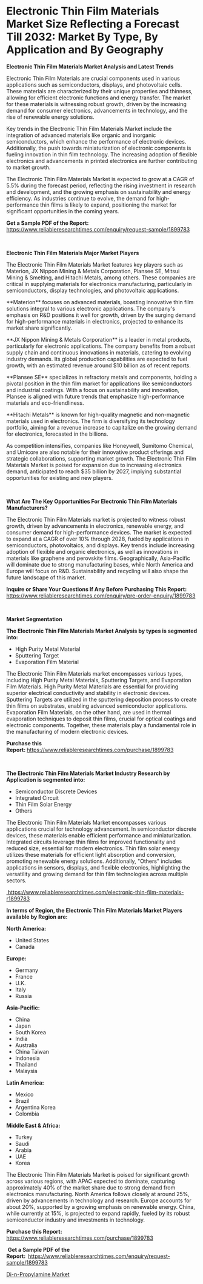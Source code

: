 <p><h1>Electronic Thin Film Materials Market Size Reflecting a Forecast Till 2032: Market By Type, By Application and By Geography</h1></p><p><strong>Electronic Thin Film Materials Market Analysis and Latest Trends</strong></p>
<p><p>Electronic Thin Film Materials are crucial components used in various applications such as semiconductors, displays, and photovoltaic cells. These materials are characterized by their unique properties and thinness, allowing for efficient electronic functions and energy transfer. The market for these materials is witnessing robust growth, driven by the increasing demand for consumer electronics, advancements in technology, and the rise of renewable energy solutions.</p><p>Key trends in the Electronic Thin Film Materials Market include the integration of advanced materials like organic and inorganic semiconductors, which enhance the performance of electronic devices. Additionally, the push towards miniaturization of electronic components is fueling innovation in thin film technology. The increasing adoption of flexible electronics and advancements in printed electronics are further contributing to market growth.</p><p>The Electronic Thin Film Materials Market is expected to grow at a CAGR of 5.5% during the forecast period, reflecting the rising investment in research and development, and the growing emphasis on sustainability and energy efficiency. As industries continue to evolve, the demand for high-performance thin films is likely to expand, positioning the market for significant opportunities in the coming years.</p></p>
<p><strong>Get a Sample PDF of the Report:&nbsp;</strong> <a href="https://www.reliableresearchtimes.com/enquiry/request-sample/1899783?utm_campaign=2035&utm_medium=2&utm_source=Github&utm_content=ia&utm_term=15022025&utm_id=electronic-thin-film-materials">https://www.reliableresearchtimes.com/enquiry/request-sample/1899783</a></p>
<p>&nbsp;</p>
<p><strong>Electronic Thin Film Materials Major Market Players</strong></p>
<p><p>The Electronic Thin Film Materials Market features key players such as Materion, JX Nippon Mining & Metals Corporation, Plansee SE, Mitsui Mining & Smelting, and Hitachi Metals, among others. These companies are critical in supplying materials for electronics manufacturing, particularly in semiconductors, display technologies, and photovoltaic applications. </p><p>**Materion** focuses on advanced materials, boasting innovative thin film solutions integral to various electronic applications. The company's emphasis on R&D positions it well for growth, driven by the surging demand for high-performance materials in electronics, projected to enhance its market share significantly.</p><p>**JX Nippon Mining & Metals Corporation** is a leader in metal products, particularly for electronic applications. The company benefits from a robust supply chain and continuous innovations in materials, catering to evolving industry demands. Its global production capabilities are expected to fuel growth, with an estimated revenue around $10 billion as of recent reports.</p><p>**Plansee SE** specializes in refractory metals and components, holding a pivotal position in the thin film market for applications like semiconductors and industrial coatings. With a focus on sustainability and innovation, Plansee is aligned with future trends that emphasize high-performance materials and eco-friendliness.</p><p>**Hitachi Metals** is known for high-quality magnetic and non-magnetic materials used in electronics. The firm is diversifying its technology portfolio, aiming for a revenue increase to capitalize on the growing demand for electronics, forecasted in the billions.</p><p>As competition intensifies, companies like Honeywell, Sumitomo Chemical, and Umicore are also notable for their innovative product offerings and strategic collaborations, supporting market growth. The Electronic Thin Film Materials Market is poised for expansion due to increasing electronics demand, anticipated to reach $35 billion by 2027, implying substantial opportunities for existing and new players.</p></p>
<p>&nbsp;</p>
<p><strong>What Are The Key Opportunities For Electronic Thin Film Materials Manufacturers?</strong></p>
<p><p>The Electronic Thin Film Materials market is projected to witness robust growth, driven by advancements in electronics, renewable energy, and consumer demand for high-performance devices. The market is expected to expand at a CAGR of over 10% through 2028, fueled by applications in semiconductors, photovoltaics, and displays. Key trends include increasing adoption of flexible and organic electronics, as well as innovations in materials like graphene and perovskite films. Geographically, Asia-Pacific will dominate due to strong manufacturing bases, while North America and Europe will focus on R&D. Sustainability and recycling will also shape the future landscape of this market.</p></p>
<p><strong>Inquire or Share Your Questions If Any Before Purchasing This Report:</strong> <a href="https://www.reliableresearchtimes.com/enquiry/pre-order-enquiry/1899783?utm_campaign=2035&utm_medium=2&utm_source=Github&utm_content=ia&utm_term=15022025&utm_id=electronic-thin-film-materials">https://www.reliableresearchtimes.com/enquiry/pre-order-enquiry/1899783</a></p>
<p>&nbsp;</p>
<p><strong>Market Segmentation</strong></p>
<p><strong>The Electronic Thin Film Materials Market Analysis by types is segmented into:</strong></p>
<p><ul><li>High Purity Metal Material</li><li>Sputtering Target</li><li>Evaporation Film Material</li></ul></p>
<p><p>The Electronic Thin Film Materials market encompasses various types, including High Purity Metal Materials, Sputtering Targets, and Evaporation Film Materials. High Purity Metal Materials are essential for providing superior electrical conductivity and stability in electronic devices. Sputtering Targets are utilized in the sputtering deposition process to create thin films on substrates, enabling advanced semiconductor applications. Evaporation Film Materials, on the other hand, are used in thermal evaporation techniques to deposit thin films, crucial for optical coatings and electronic components. Together, these materials play a fundamental role in the manufacturing of modern electronic devices.</p></p>
<p><strong>Purchase this Report:&nbsp;</strong><a href="https://www.reliableresearchtimes.com/purchase/1899783?utm_campaign=2035&utm_medium=2&utm_source=Github&utm_content=ia&utm_term=15022025&utm_id=electronic-thin-film-materials">https://www.reliableresearchtimes.com/purchase/1899783</a></p>
<p>&nbsp;</p>
<p><strong>The Electronic Thin Film Materials Market Industry Research by Application is segmented into:</strong></p>
<p><ul><li>Semiconductor Discrete Devices</li><li>Integrated Circuit</li><li>Thin Film Solar Energy</li><li>Others</li></ul></p>
<p><p>The Electronic Thin Film Materials Market encompasses various applications crucial for technology advancement. In semiconductor discrete devices, these materials enable efficient performance and miniaturization. Integrated circuits leverage thin films for improved functionality and reduced size, essential for modern electronics. Thin film solar energy utilizes these materials for efficient light absorption and conversion, promoting renewable energy solutions. Additionally, "Others" includes applications in sensors, displays, and flexible electronics, highlighting the versatility and growing demand for thin film technologies across multiple sectors.</p></p>
<p><a href="https://www.reliableresearchtimes.com/electronic-thin-film-materials-r1899783?utm_campaign=2035&utm_medium=2&utm_source=Github&utm_content=ia&utm_term=15022025&utm_id=electronic-thin-film-materials">&nbsp;https://www.reliableresearchtimes.com/electronic-thin-film-materials-r1899783</a></p>
<p><strong>In terms of Region, the Electronic Thin Film Materials Market Players available by Region are:</strong></p>
<p>
    <p> <strong> North America: </strong>
        <ul>
            <li>United States</li>
            <li>Canada</li>
        </ul>
        </p> 
    <p> <strong> Europe: </strong>
        <ul>
            <li>Germany</li>
            <li>France</li>
            <li>U.K.</li>
            <li>Italy</li>
            <li>Russia</li>
        </ul>
        </p> 
    <p> <strong> Asia-Pacific: </strong>
        <ul>
            <li>China</li>
            <li>Japan</li>
            <li>South Korea</li>
            <li>India</li>
            <li>Australia</li>
            <li>China Taiwan</li>
            <li>Indonesia</li>
            <li>Thailand</li>
            <li>Malaysia</li>
        </ul>
        </p> 
    <p> <strong> Latin America: </strong>
        <ul>
            <li>Mexico</li>
            <li>Brazil</li>
            <li>Argentina Korea</li>
            <li>Colombia</li>
        </ul>
        </p> 
    <p> <strong> Middle East & Africa: </strong>
        <ul>
            <li>Turkey</li>
            <li>Saudi</li>
            <li>Arabia</li>
            <li>UAE</li>
            <li>Korea</li>
        </ul>
    </p>
    </p>
<p><p>The Electronic Thin Film Materials Market is poised for significant growth across various regions, with APAC expected to dominate, capturing approximately 40% of the market share due to strong demand from electronics manufacturing. North America follows closely at around 25%, driven by advancements in technology and research. Europe accounts for about 20%, supported by a growing emphasis on renewable energy. China, while currently at 15%, is projected to expand rapidly, fueled by its robust semiconductor industry and investments in technology.</p></p>
<p><strong>Purchase this Report: </strong><a href="https://www.reliableresearchtimes.com/purchase/1899783?utm_campaign=2035&utm_medium=2&utm_source=Github&utm_content=ia&utm_term=15022025&utm_id=electronic-thin-film-materials">https://www.reliableresearchtimes.com/purchase/1899783</a></p>
<p>&nbsp;<strong>Get a Sample PDF of the Report:&nbsp;&nbsp;</strong><a href="https://www.reliableresearchtimes.com/enquiry/request-sample/1899783?utm_campaign=2035&utm_medium=2&utm_source=Github&utm_content=ia&utm_term=15022025&utm_id=electronic-thin-film-materials">https://www.reliableresearchtimes.com/enquiry/request-sample/1899783</a></p>
<p><strong></strong></p>
<p><p><a href="https://github.com/GenaGaines34/Market-Research-Report-List-1/blob/main/di-n-propylamine-market.md?utm_campaign=2035&utm_medium=2&utm_source=Github&utm_content=ia&utm_term=15022025&utm_id=electronic-thin-film-materials">Di-n-Propylamine Market</a></p></p>